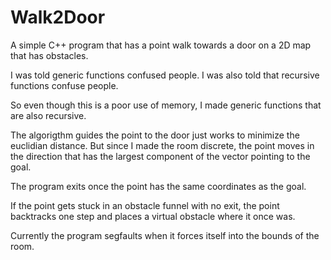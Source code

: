 # Walk2Door
A simple C++ program that has a point walk towards a door on a 2D map that has obstacles.

I was told generic functions confused people. I was also told that recursive functions confuse people.

So even though this is a poor use of memory, I made generic functions that are also recursive. 

The algorigthm guides the point to the door just works to minimize the euclidian distance. But since 
  I made the room discrete, the point moves in the direction that has the largest component of the vector pointing to the goal.
  
The program exits once the point has the same coordinates as the goal. 

If the point gets stuck in an obstacle funnel with no exit, the point backtracks one step and places a virtual obstacle 
  where it once was.
  
Currently the program segfaults when it forces itself into the bounds of the room.
